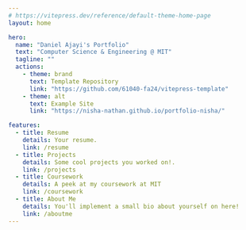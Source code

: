 ```yaml
---
# https://vitepress.dev/reference/default-theme-home-page
layout: home

hero:
  name: "Daniel Ajayi's Portfolio"
  text: "Computer Science & Engineering @ MIT"
  tagline: ""
  actions:
    - theme: brand
      text: Template Repository
      link: "https://github.com/61040-fa24/vitepress-template"
    - theme: alt
      text: Example Site
      link: "https://nisha-nathan.github.io/portfolio-nisha/"

features:
  - title: Resume
    details: Your resume.
    link: /resume
  - title: Projects
    details: Some cool projects you worked on!.
    link: /projects
  - title: Coursework
    details: A peek at my coursework at MIT
    link: /coursework
  - title: About Me
    details: You'll implement a small bio about yourself on here!
    link: /aboutme
---
```

